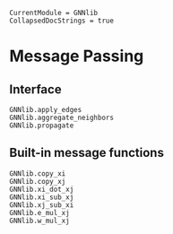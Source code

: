 ```@meta
CurrentModule = GNNlib
CollapsedDocStrings = true
```

# Message Passing

## Interface

```@docs
GNNlib.apply_edges
GNNlib.aggregate_neighbors
GNNlib.propagate
```

## Built-in message functions

```@docs
GNNlib.copy_xi
GNNlib.copy_xj
GNNlib.xi_dot_xj
GNNlib.xi_sub_xj
GNNlib.xj_sub_xi
GNNlib.e_mul_xj
GNNlib.w_mul_xj
```
